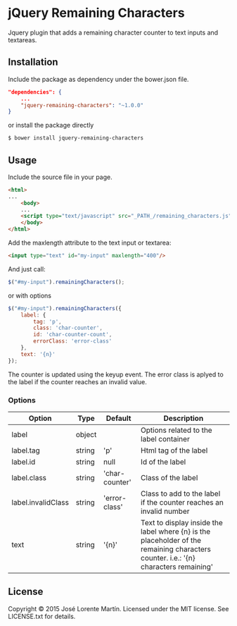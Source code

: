 jQuery Remaining Characters
===========================

Jquery plugin that adds a remaining character counter to text inputs and textareas.

## Installation

Include the package as dependency under the bower.json file.

```json
"dependencies": {
    ...
    "jquery-remaining-characters": "~1.0.0"
}
```

or install the package directly

```bash
$ bower install jquery-remaining-characters
```

## Usage

Include the source file in your page.

```html
<html>
...
    <body>
    ...
    <script type="text/javascript" src="_PATH_/remaining_characters.js" ></script>
    </body>
</html>
```

Add the maxlength attribute to the text input or textarea:
```html
<input type="text" id="my-input" maxlength="400"/>
```

And just call:

```javascript
$("#my-input").remainingCharacters();
```

or with options

```javascript
$("#my-input").remainingCharacters({
    label: {
        tag: 'p',
        class: 'char-counter',
        id: 'char-counter-count',
        errorClass: 'error-class'
    },
    text: '{n}'
});
```

The counter is updated using the keyup event. The error class is aplyed to the label if the counter reaches an invalid value.

### Options

Option | Type | Default | Description
------ | ---- | ------- | -----------
label | object |  | Options related to the label container
label.tag | string | 'p' | Html tag of the label
label.id | string | null | Id of the label
label.class | string | 'char-counter' | Class of the label
label.invalidClass | string | 'error-class' | Class to add to the label if the counter reaches an invalid number
text | string | '{n}' | Text to display inside the label where {n} is the placeholder of the remaining characters counter. i.e.: '{n} characters remaining'

## License 
Copyright &copy; 2015 José Lorente Martín. 
Licensed under the MIT license. See LICENSE.txt for details.

